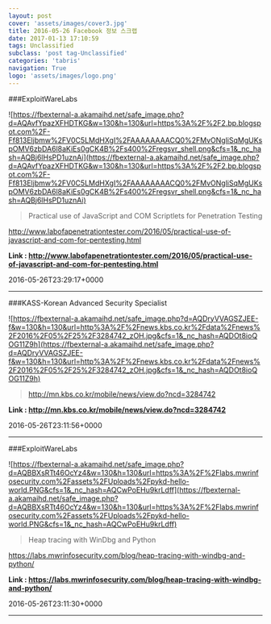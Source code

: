 ```yaml
---
layout: post
cover: 'assets/images/cover3.jpg'
title: 2016-05-26 Facebook 정보 스크랩
date: 2017-01-13 17:10:59
tags: Unclassified
subclass: 'post tag-Unclassified'
categories: 'tabris'
navigation: True
logo: 'assets/images/logo.png'
---
```


###ExploitWareLabs

![https://fbexternal-a.akamaihd.net/safe_image.php?d=AQAvfYpazXFHDTKG&w=130&h=130&url=https%3A%2F%2F2.bp.blogspot.com%2F-Ff813Eljbmw%2FV0C5LMdHXgI%2FAAAAAAAACQ0%2FMvONgliSqMgUKspOMV6zbDA6l8aKiEs0gCK4B%2Fs400%2Fregsvr_shell.png&cfs=1&_nc_hash=AQBj6lHsPD1uznAi](https://fbexternal-a.akamaihd.net/safe_image.php?d=AQAvfYpazXFHDTKG&w=130&h=130&url=https%3A%2F%2F2.bp.blogspot.com%2F-Ff813Eljbmw%2FV0C5LMdHXgI%2FAAAAAAAACQ0%2FMvONgliSqMgUKspOMV6zbDA6l8aKiEs0gCK4B%2Fs400%2Fregsvr_shell.png&cfs=1&_nc_hash=AQBj6lHsPD1uznAi)

>Practical use of JavaScript and COM Scriptlets for Penetration Testing 

http://www.labofapenetrationtester.com/2016/05/practical-use-of-javascript-and-com-for-pentesting.html

**Link : <http://www.labofapenetrationtester.com/2016/05/practical-use-of-javascript-and-com-for-pentesting.html>**

2016-05-26T23:29:17+0000

---

###KASS-Korean Advanced Security Specialist

![https://fbexternal-a.akamaihd.net/safe_image.php?d=AQDryVVAGSZJEE-f&w=130&h=130&url=http%3A%2F%2Fnews.kbs.co.kr%2Fdata%2Fnews%2F2016%2F05%2F25%2F3284742_zOH.jpg&cfs=1&_nc_hash=AQDOt8ioQOG11Z9h](https://fbexternal-a.akamaihd.net/safe_image.php?d=AQDryVVAGSZJEE-f&w=130&h=130&url=http%3A%2F%2Fnews.kbs.co.kr%2Fdata%2Fnews%2F2016%2F05%2F25%2F3284742_zOH.jpg&cfs=1&_nc_hash=AQDOt8ioQOG11Z9h)

>http://mn.kbs.co.kr/mobile/news/view.do?ncd=3284742

**Link : <http://mn.kbs.co.kr/mobile/news/view.do?ncd=3284742>**

2016-05-26T23:11:56+0000

---

###ExploitWareLabs

![https://fbexternal-a.akamaihd.net/safe_image.php?d=AQBBXsRTt46OcYz4&w=130&h=130&url=https%3A%2F%2Flabs.mwrinfosecurity.com%2Fassets%2FUploads%2Fpykd-hello-world.PNG&cfs=1&_nc_hash=AQCwPoEHu9krLdff](https://fbexternal-a.akamaihd.net/safe_image.php?d=AQBBXsRTt46OcYz4&w=130&h=130&url=https%3A%2F%2Flabs.mwrinfosecurity.com%2Fassets%2FUploads%2Fpykd-hello-world.PNG&cfs=1&_nc_hash=AQCwPoEHu9krLdff)

>Heap tracing with WinDbg and Python

https://labs.mwrinfosecurity.com/blog/heap-tracing-with-windbg-and-python/

**Link : <https://labs.mwrinfosecurity.com/blog/heap-tracing-with-windbg-and-python/>**

2016-05-26T23:11:30+0000

---

